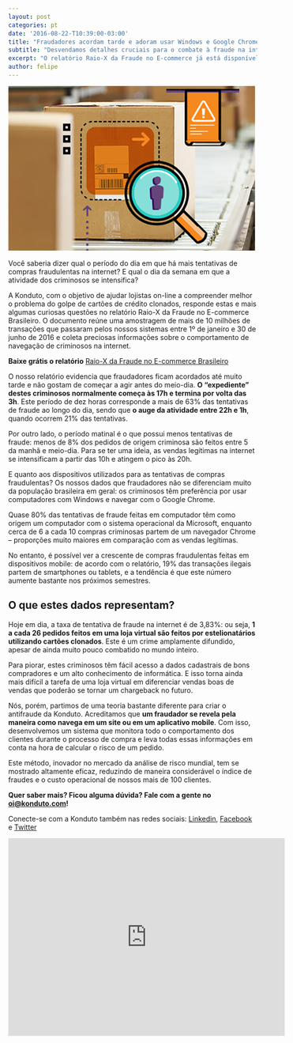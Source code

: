 ```yaml
---
layout: post
categories: pt
date: '2016-08-22-T10:39:00-03:00'
title: "Fraudadores acordam tarde e adoram usar Windows e Google Chrome"
subtitle: "Desvendamos detalhes cruciais para o combate à fraude na internet"
excerpt: "O relatório Raio-X da Fraude no E-commerce já está disponível para download!"
author: felipe
---
```


![esteira](/images/160822-esteira.png)

Você saberia dizer qual o período do dia em que há mais tentativas de compras fraudulentas na internet? E qual o dia da semana em que a atividade dos criminosos se intensifica?

A Konduto, com o objetivo de ajudar lojistas on-line a compreender melhor o problema do golpe de cartões de crédito clonados, responde estas e mais algumas curiosas questões no relatório Raio-X da Fraude no E-commerce Brasileiro. O documento reúne uma amostragem de mais de 10 milhões de transações que passaram pelos nossos sistemas entre 1º de janeiro e 30 de junho de 2016 e coleta preciosas informações sobre o comportamento de navegação de criminosos na internet.

**Baixe grátis o relatório**
[Raio-X da Fraude no E-commerce Brasileiro](http://ebooks.konduto.com/raio-x-da-fraude?utm_source=konduto&utm_medium=blog&utm_campaign=conteudo-report)

O nosso relatório evidencia que fraudadores ficam acordados até muito tarde e não gostam de começar a agir antes do meio-dia. **O “expediente” destes criminosos normalmente começa às 17h e termina por volta das 3h**. Este período de dez horas corresponde a mais de 63% das tentativas de fraude ao longo do dia, sendo que **o auge da atividade entre 22h e 1h**, quando ocorrem 21% das tentativas.

Por outro lado, o período matinal é o que possui menos tentativas de fraude: menos de 8% dos pedidos de origem criminosa são feitos entre 5 da manhã e meio-dia. Para se ter uma ideia, as vendas legítimas na internet se intensificam a partir das 10h e atingem o pico às 20h.

E quanto aos dispositivos utilizados para as tentativas de compras fraudulentas? Os nossos dados que fraudadores não se diferenciam muito da população brasileira em geral: os criminosos têm preferência por usar computadores com Windows e navegar com o Google Chrome.

Quase 80% das tentativas de fraude feitas em computador têm como origem um computador com o sistema operacional da Microsoft, enquanto cerca de 6 a cada 10 compras criminosas partem de um navegador Chrome – proporções muito maiores em comparação com as vendas legítimas. 

No entanto, é possível ver a crescente de compras fraudulentas feitas em dispositivos mobile: de acordo com o relatório, 19% das transações ilegais partem de smartphones ou tablets, e a tendência é que este número aumente bastante nos próximos semestres. 

## O que estes dados representam?

Hoje em dia, a taxa de tentativa de fraude na internet é de 3,83%: ou seja, **1 a cada 26 pedidos feitos em uma loja virtual são feitos por estelionatários utilizando cartões clonados**. Este é um crime amplamente difundido, apesar de ainda muito pouco combatido no mundo inteiro.

Para piorar, estes criminosos têm fácil acesso a dados cadastrais de bons compradores e um alto conhecimento de informática. E isso torna ainda mais difícil a tarefa de uma loja virtual em diferenciar vendas boas de vendas que poderão se tornar um chargeback no futuro.

Nós, porém, partimos de uma teoria bastante diferente para criar o antifraude da Konduto. Acreditamos que **um fraudador se revela pela maneira como navega em um site ou em um aplicativo mobile**. Com isso, desenvolvemos um sistema que monitora todo o comportamento dos clientes durante o processo de compra e leva todas essas informações em conta na hora de calcular o risco de um pedido.

Este método, inovador no mercado da análise de risco mundial, tem se mostrado altamente eficaz, reduzindo de maneira considerável o índice de fraudes e o custo operacional de nossos mais de 100 clientes. 

**Quer saber mais? Ficou alguma dúvida? Fale com a gente no [oi@konduto.com](mailto:oi@konduto.com)!**         	
 
Conecte-se com a Konduto também nas redes sociais: [Linkedin](https://www.linkedin.com/company/konduto), [Facebook](https://www.facebook.com/konduto) e [Twitter](https://twitter.com/KondutoBR) 
 
<iframe src="https://www.facebook.com/plugins/video.php?href=https%3A%2F%2Fwww.facebook.com%2Fkonduto%2Fvideos%2F613187352119217%2F&show_text=1&width=560" width="560" height="400" style="border:none;overflow:hidden" scrolling="no" frameborder="0" allowTransparency="true"></iframe>



